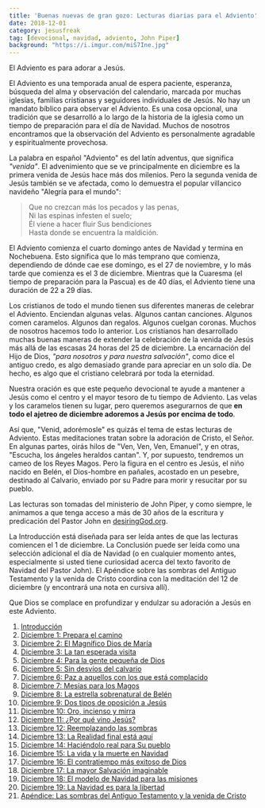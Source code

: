 ```yaml
---
title: 'Buenas nuevas de gran gozo: Lecturas diarias para el Adviento'
date: 2018-12-01
category: jesusfreak
tag: [devocional, navidad, adviento, John Piper]
background: "https://i.imgur.com/miS7Ine.jpg"
---
```


El Adviento es para adorar a Jesús.

El Adviento es una temporada anual de espera paciente, esperanza, búsqueda del alma y observación del calendario, marcada por muchas iglesias, familias cristianas y seguidores individuales de Jesús. No hay un mandato bíblico para observar el Adviento. Es una cosa opcional, una tradición que se desarrolló a lo largo de la historia de la iglesia como un tiempo de preparación para el día de Navidad. Muchos de nosotros encontramos que la observación del Adviento es personalmente agradable y espiritualmente provechosa.

La palabra en español "Adviento" es del latín adventus, que significa _"venida"_. El advenimiento que se ve principalmente en diciembre es la primera venida de Jesús hace más dos milenios. Pero la segunda venida de Jesús también se ve afectada, como lo demuestra el popular villancico navideño "Alegría para el mundo":

> Que no crezcan más los pecados y las penas,<br>
> Ni las espinas infesten el suelo;<br>
> Él viene a hacer fluir Sus bendiciones<br>
> Hasta donde se encuentra la maldición.

El Adviento comienza el cuarto domingo antes de Navidad y termina en Nochebuena. Esto significa que lo más temprano que comienza, dependiendo de dónde cae ese domingo, es el 27 de noviembre, y lo más tarde que comienza es el 3 de diciembre. Mientras que la Cuaresma (el tiempo de preparación para la Pascua) es de 40 días, el Adviento tiene una duración de 22 a 29 días.

Los cristianos de todo el mundo tienen sus diferentes maneras de celebrar el Adviento. Enciendan algunas velas. Algunos cantan canciones. Algunos comen caramelos. Algunos dan regalos. Algunos cuelgan coronas. Muchos de nosotros hacemos todo lo anterior. Los cristianos han desarrollado muchas buenas maneras de extender la celebración de la venida de Jesús más allá de las escasas 24 horas del 25 de diciembre. La encarnación del Hijo de Dios, _"para nosotros y para nuestra salvación"_, como dice el antiguo credo, es algo demasiado grande para apreciar en un solo día. De hecho, es algo que el cristiano celebrará por toda la eternidad.

Nuestra oración es que este pequeño devocional te ayude a mantener a Jesús como el centro y el mayor tesoro de tu tiempo de Adviento. Las velas y los caramelos tienen su lugar, pero queremos asegurarnos de que **en todo el ajetreo de diciembre adoremos a Jesús por encima de todo**.

Así que, "Venid, adorémosle" es quizás el tema de estas lecturas de Adviento. Estas meditaciones tratan sobre la adoración de Cristo, el Señor. En algunas partes, oirás hilos de "Ven, Ven, Ven, Emanuel", y en otras, "Escucha, los ángeles heraldos cantan". Y, por supuesto, tendremos un cameo de los Reyes Magos. Pero la figura en el centro es Jesús, el niño nacido en Belén, el Dios-hombre en pañales, acostado en un pesebre, destinado al Calvario, enviado por su Padre para morir y resucitar por su pueblo.

Las lecturas son tomadas del ministerio de John Piper, y como siempre, le animamos a que tenga acceso a más de 30 años de la escritura y predicación del Pastor John en [desiringGod.org](https://www.desiringgod.org/).

La Introducción está diseñada para ser leída antes de que las lecturas comiencen el 1 de diciembre. La Conclusión puede ser leída como una selección adicional el día de Navidad (o en cualquier momento antes, especialmente si usted tiene curiosidad acerca del texto favorito de Navidad del Pastor John). El Apéndice sobre las sombras del Antiguo Testamento y la venida de Cristo coordina con la meditación del 12 de diciembre (y encontrará una nota en cursiva allí).

Que Dios se complace en profundizar y endulzar su adoración a Jesús en este Adviento.

1. [Introducción](/jesusfreak/que-quiere-jesucristo-en-esta-navidad)
2. [Diciembre 1: Prepara el camino](/jesusfreak/prepara-el-camino)
3. [Diciembre 2: El Magnífico Dios de María](/jesusfreak/el-magnifico-dios-de-maria)
4. [Diciembre 3: La tan esperada visita](/jesusfreak/la-tan-esperada-visita)
5. [Diciembre 4: Para la gente pequeña de Dios](/jesusfreak/para-la-gente-pequena-de-dios)
6. [Diciembre 5: Sin desvíos del calvario](/jesusfreak/sin-desvios-del-calvario)
7. [Diciembre 6: Paz a aquellos con los que está complacido](/jesusfreak/paz-con-los-que-esta-complacido)
8. [Diciembre 7: Mesías para los Magos](/jesusfreak/mesias-para-los-magos)
9. [Diciembre 8: La estrella sobrenatural de Belén](/jesusfreak/la-estrella-sobrenatural-de-belen)
10. [Diciembre 9: Dos tipos de oposición a Jesús](/jesusfreak/dos-tipos-de-oposicion-a-jesus)
11. [Diciembre 10: Oro, incienso y mirra](/jesusfreak/oro-incienso-y-mirra)
12. [Diciembre 11: ¿Por qué vino Jesús?](/jesusfreak/por-que-vino-jesus)
13. [Diciembre 12: Reemplazando las sombras](/jesusfreak/reemplazando-las-sombras)
14. [Diciembre 13: La Realidad final está aquí](/jesusfreak/la-realidad-final-esta-aqui)
15. [Diciembre 14: Haciéndolo real para Su pueblo](/jesusfreak/haciendolo-real-para-su-pueblo)
16. [Diciembre 15: La vida y la muerte en Navidad](/jesusfreak/la-vida-y-la-muerte-en-navidad)
17. [Diciembre 16: El contratiempo más exitoso de Dios](/jesusfreak/el-contratiempo-mas-exitoso-de-dios)
18. [Diciembre 17: La mayor Salvación imaginable](/jesusfreak/la-mayor-salvalcion-imaginable)
19. [Diciembre 18: El modelo de Navidad para las misiones](/jesusfreak/el-modelo-de-navidad-para-las-misiones)
20. [Diciembre 19: La Navidad es para la libertad](/jesusfreak/la-navidad-es-para-la-libertad)
21. [Apéndice: Las sombras del Antiguo Testamento y la venida de Cristo](/jesusfreak/las-sombras-del-antiguo-testamento-y-la-venida-de-cristo)